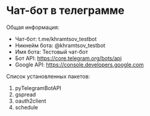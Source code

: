 # Чат-бот в телеграмме

Общая информация:
- Чат-бот: t.me/khramtsov_testbot
- Никнейм бота: @khramtsov_testbot
- Имя бота: Тестовый чат-бот
- Бот API: https://core.telegram.org/bots/api
- Google API: https://console.developers.google.com

Список установленных пакетов:
1. pyTelegramBotAPI
2. gspread
3. oauth2client
4. schedule
